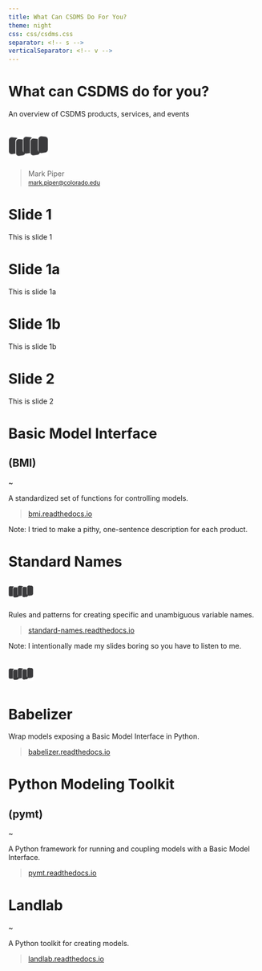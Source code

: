 ```yaml
---
title: What Can CSDMS Do For You?
theme: night
css: css/csdms.css
separator: <!-- s -->
verticalSeparator: <!-- v -->
---
```


# What can CSDMS do for you?

An overview of CSDMS products, services, and events

<a href="https://csdms.colorado.edu">
<img align="center" width="80px" style="margin:20px 0 10px 0" src="./assets/CSDMS-logo-nocolor.png">
</a>

> Mark Piper<br><small>mark.piper@colorado.edu</small>

<!-- s -->

# Slide 1

This is slide 1

<!-- v -->

# Slide 1a

This is slide 1a

<!-- v -->

# Slide 1b

This is slide 1b

<!-- s -->

# Slide 2

This is slide 2

<!-- s -->

# Basic Model Interface
## (BMI)

\~

A standardized set of functions for controlling models.

> [bmi.readthedocs.io](https://bmi.readthedocs.io)

Note: I tried to make a pithy, one-sentence description for each product.

<!-- s -->

# Standard Names

<img align="center" width="50px" style="margin:10px 0 10px 0" src="./assets/CSDMS-logo-nocolor.png">

Rules and patterns for creating specific and unambiguous variable names.

> [standard-names.readthedocs.io](https://standard-names.readthedocs.io)

Note: I intentionally made my slides boring so you have to listen to me.

<!-- s -->

<img align="center" width="50px" style="margin:20px 0 10px 0" src="./assets/CSDMS-logo-nocolor.png">

# Babelizer

Wrap models exposing a Basic Model Interface in Python.

> [babelizer.readthedocs.io](https://babelizer.readthedocs.io)

<!-- s -->

# Python Modeling Toolkit

## (pymt)

\~

A Python framework for running and coupling models with a Basic Model Interface.

> [pymt.readthedocs.io](https://pymt.readthedocs.io)

<!-- s -->

# Landlab

\~

A Python toolkit for creating models.

> [landlab.readthedocs.io](https://landlab.readthedocs.io)
